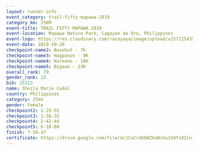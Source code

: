```yaml
---
layout: runner-info 
event_category: trail-fifty-mapawa-2019 
category_km: 25KM 
event-title: TRAIL FIFTY MAPAWA 2019  
event-location: Mapawa Nature Park, Cagayan de Oro, Philippines 
event-logo: https://res.cloudinary.com/raceyaya/image/upload/v1572254355/logo/trail-fifty-mapawa_fizjmb.jpg 
event-date: 2019-10-20 
checkpoint-name2: Basehut - 7k 
checkpoint-name3: Hagpason - 9K 
checkpoint-name4: Koreano - 18K 
checkpoint-name5: Bigaan - 23K 
overall_rank: 79
gender_rank: 23
bib: 25113
name: Sheila Marie Cudal
country: Philippines
category: 25km
gender: Female
checkpoint2: 1-29-55
checkpoint3: 1-56-35
checkpoint4: 2-42-44
checkpoint5: 6-18-08
finish: 7-50-47
certificate: https://drive.google.com/file/d/1CuCrdUbNZ6oNzGu1Udfs82ln_LrNYHFs/view?usp=sharing
---
```

